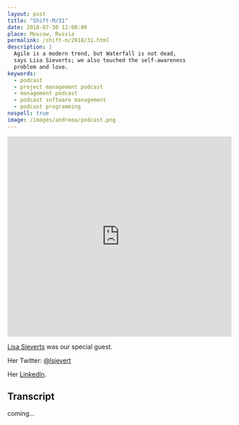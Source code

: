 ```yaml
---
layout: post
title: "Shift-M/31"
date: 2018-07-30 12:00:00
place: Moscow, Russia
permalink: /shift-m/2018/31.html
description: |
  Agile is a modern trend, but Waterfall is not dead,
  says Lisa Sieverts; we also touched the self-awareness
  problem and love.
keywords:
  - podcast
  - project management podcast
  - management podcast
  - podcast software management
  - podcast programming
nospell: true
image: /images/andreea/podcast.png
---
```


<iframe width="100%" height="450" scrolling="no" frameborder="no" allow="autoplay" src="https://w.soundcloud.com/player/?url=https%3A//api.soundcloud.com/tracks/478778367&color=%23ff5500&auto_play=false&hide_related=false&show_comments=true&show_user=true&show_reposts=false&show_teaser=true&visual=true"></iframe>

[Lisa Sieverts](http://lisasieverts.com/) was our special guest.

Her Twitter: [@lsievert](https://twitter.com/lsievert)

Her [LinkedIn](https://www.linkedin.com/in/lisasieverts).

## Transcript

coming...

